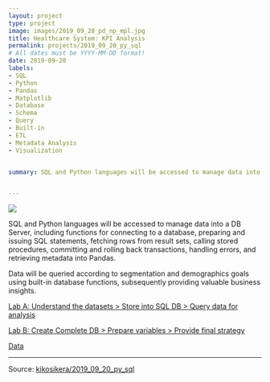 ```yaml
---
layout: project
type: project
image: images/2019_09_28_pd_np_mpl.jpg
title: Healthcare System: KPI Analysis 
permalink: projects/2019_09_20_py_sql
# All dates must be YYYY-MM-DD format!
date: 2019-09-20
labels:
- SQL
- Python
- Pandas
- Matplotlib
- Database
- Schema
- Query
- Built-in
- ETL
- Metadata Analysis
- Visualization


summary: SQL and Python languages will be accessed to manage data into a DB Server, including functions for connecting to a database, preparing and issuing SQL statements, fetching rows from result sets, calling stored procedures, committing and rolling back transactions, handling errors, and retrieving metadata into Pandas. Data will be queried according to segmentation and demographics goals using built-in database functions, subsequently providing valuable business insights.


---
```


<img class="ui image" src="{{ site.baseurl }}/images/2019_09_20_py_sql_pannel.jpg">

SQL and Python languages will be accessed to manage data into a DB Server, including functions for connecting to a database, preparing and issuing SQL statements, fetching rows from result sets, calling stored procedures, committing and rolling back transactions, handling errors, and retrieving metadata into Pandas.

Data will be queried according to segmentation and demographics goals using built-in database functions, subsequently providing valuable business insights.

[Lab A: Understand the datasets > Store into SQL DB > Query data for analysis](https://colab.research.google.com/github/kikosikera/2019_09_20_py_sql/blob/master/2019_09_20_py_sql_a.ipynb?authuser=1)

[Lab B: Create Complete DB > Prepare variables > Provide final strategy](https://colab.research.google.com/github/kikosikera/2019_09_20_py_sql/blob/master/2019_09_20_py_sql_b.ipynb?authuser=1)

[Data](https://github.com/kikosikera/2019_09_20_py_sql/tree/master/data)


<hr>

Source: <a href="https://github.com/kikosikera/2019_09_20_py_sql"><i class="large github icon"></i>kikosikera/2019_09_20_py_sql</a>
